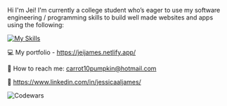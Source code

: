 Hi I'm Jei! I'm currently a college student who’s eager to use my software engineering / programming skills to build well made websites and apps using the following:

[![My Skills](https://skillicons.dev/icons?i=js,html,css,tailwind,vscode)](https://skillicons.dev)

 :computer: My portfolio - https://jeijames.netlify.app/

:e-mail: How to reach me: carrot10pumpkin@hotmail.com

:office:  https://www.linkedin.com/in/jessicaaljames/


![Codewars](https://github.r2v.ch/codewars?user=Jei1000)

